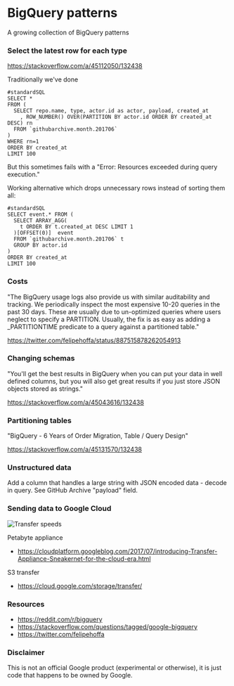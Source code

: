 # BigQuery patterns

A growing collection of BigQuery patterns


### Select the latest row for each type

https://stackoverflow.com/a/45112050/132438

Traditionally we've done

    #standardSQL
    SELECT *
    FROM (
      SELECT repo.name, type, actor.id as actor, payload, created_at
        , ROW_NUMBER() OVER(PARTITION BY actor.id ORDER BY created_at DESC) rn
      FROM `githubarchive.month.201706` 
    )
    WHERE rn=1
    ORDER BY created_at
    LIMIT 100

But this sometimes fails with a "Error: Resources exceeded during query execution."

Working alternative which drops unnecessary rows instead of sorting them all:

    #standardSQL
    SELECT event.* FROM (
      SELECT ARRAY_AGG(
        t ORDER BY t.created_at DESC LIMIT 1
      )[OFFSET(0)]  event
      FROM `githubarchive.month.201706` t 
      GROUP BY actor.id
    )
    ORDER BY created_at
    LIMIT 100
    
### Costs

"The BigQuery usage logs also provide us with similar auditability and tracking. We periodically inspect the most expensive 10-20 queries in the past 30 days. These are usually due to un-optimized queries where users neglect to specify a PARTITION. Usually, the fix is as easy as adding a _PARTITIONTIME predicate to a query against a partitioned table."

https://twitter.com/felipehoffa/status/887515878262054913

### Changing schemas

"You'll get the best results in BigQuery when you can put your data in well defined columns, but you will also get great results if you just store JSON objects stored as strings."

https://stackoverflow.com/a/45043616/132438

### Partitioning tables

"BigQuery - 6 Years of Order Migration, Table / Query Design"

https://stackoverflow.com/a/45131570/132438

### Unstructured data

Add a column that handles a large string with JSON encoded data - decode in query. See GitHub Archive "payload" field.



### Sending data to Google Cloud

![Transfer speeds](http://i.imgur.com/rqYokhf.png)

Petabyte appliance

- https://cloudplatform.googleblog.com/2017/07/introducing-Transfer-Appliance-Sneakernet-for-the-cloud-era.html

S3 transfer

- https://cloud.google.com/storage/transfer/

### Resources

- https://reddit.com/r/bigquery
- https://stackoverflow.com/questions/tagged/google-bigquery
- https://twitter.com/felipehoffa

### Disclaimer

This is not an official Google product (experimental or otherwise), it is just
code that happens to be owned by Google.
